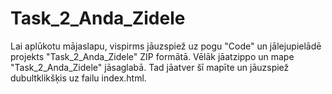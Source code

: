 # Task_2_Anda_Zidele
Lai aplūkotu mājaslapu, vispirms jāuzspiež uz pogu "Code" un jālejupielādē projekts "Task_2_Anda_Zidele" ZIP formātā. Vēlāk jāatzippo un mape "Task_2_Anda_Zidele" jāsaglabā. Tad jāatver šī mapīte un jāuzspiež dubultklikšķis uz failu index.html.
